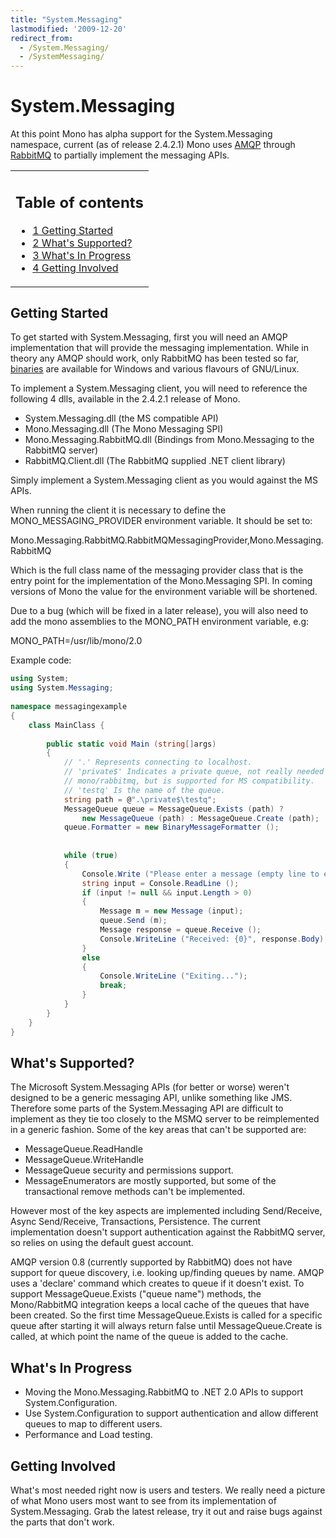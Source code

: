```yaml
---
title: "System.Messaging"
lastmodified: '2009-12-20'
redirect_from:
  - /System.Messaging/
  - /SystemMessaging/
---
```


System.Messaging
================

 At this point Mono has alpha support for the System.Messaging namespace, current (as of release 2.4.2.1) Mono uses [AMQP](http://www.amqp.org) through [RabbitMQ](http://www.rabbitmq.com) to partially implement the messaging APIs.

<table>
<col width="100%" />
<tbody>
<tr class="odd">
<td align="left"><h2>Table of contents</h2>
<ul>
<li><a href="#getting-started">1 Getting Started</a></li>
<li><a href="#whats-supported">2 What's Supported?</a></li>
<li><a href="#whats-in-progress">3 What's In Progress</a></li>
<li><a href="#getting-involved">4 Getting Involved</a></li>
</ul></td>
</tr>
</tbody>
</table>

Getting Started
---------------

To get started with System.Messaging, first you will need an AMQP implementation that will provide the messaging implementation. While in theory any AMQP should work, only RabbitMQ has been tested so far, [binaries](http://www.rabbitmq.com/download.html) are available for Windows and various flavours of GNU/Linux.

To implement a System.Messaging client, you will need to reference the following 4 dlls, available in the 2.4.2.1 release of Mono.

-   System.Messaging.dll (the MS compatible API)
-   Mono.Messaging.dll (The Mono Messaging SPI)
-   Mono.Messaging.RabbitMQ.dll (Bindings from Mono.Messaging to the RabbitMQ server)
-   RabbitMQ.Client.dll (The RabbitMQ supplied .NET client library)

Simply implement a System.Messaging client as you would against the MS APIs.

When running the client it is necessary to define the MONO_MESSAGING_PROVIDER environment variable. It should be set to:

Mono.Messaging.RabbitMQ.RabbitMQMessagingProvider,Mono.Messaging.RabbitMQ

Which is the full class name of the messaging provider class that is the entry point for the implementation of the Mono.Messaging SPI. In coming versions of Mono the value for the environment variable will be shortened.

Due to a bug (which will be fixed in a later release), you will also need to add the mono assemblies to the MONO_PATH environment variable, e.g:

MONO_PATH=/usr/lib/mono/2.0

Example code:

``` csharp
using System;
using System.Messaging;
 
namespace messagingexample
{
    class MainClass {
 
        public static void Main (string[]args)
        {
            // '.' Represents connecting to localhost.
            // 'private$' Indicates a private queue, not really needed for
            // mono/rabbitmq, but is supported for MS compatibility.
            // 'testq' Is the name of the queue.
            string path = @".\private$\testq";
            MessageQueue queue = MessageQueue.Exists (path) ?
                new MessageQueue (path) : MessageQueue.Create (path);
            queue.Formatter = new BinaryMessageFormatter ();
 
 
            while (true)
            {
                Console.Write ("Please enter a message (empty line to exit): ");
                string input = Console.ReadLine ();
                if (input != null && input.Length > 0)
                {
                    Message m = new Message (input);
                    queue.Send (m);
                    Message response = queue.Receive ();
                    Console.WriteLine ("Received: {0}", response.Body);
                }
                else
                {
                    Console.WriteLine ("Exiting...");
                    break;
                }
            }
        }
    }
}
```

What's Supported?
-----------------

The Microsoft System.Messaging APIs (for better or worse) weren't designed to be a generic messaging API, unlike something like JMS. Therefore some parts of the System.Messaging API are difficult to implement as they tie too closely to the MSMQ server to be reimplemented in a generic fashion. Some of the key areas that can't be supported are:

-   MessageQueue.ReadHandle
-   MessageQueue.WriteHandle
-   MessageQueue security and permissions support.
-   MessageEnumerators are mostly supported, but some of the transactional remove methods can't be implemented.

However most of the key aspects are implemented including Send/Receive, Async Send/Receive, Transactions, Persistence. The current implementation doesn't support authentication against the RabbitMQ server, so relies on using the default guest account.

AMQP version 0.8 (currently supported by RabbitMQ) does not have support for queue discovery, i.e. looking up/finding queues by name. AMQP uses a 'declare' command which creates to queue if it doesn't exist. To support MessageQueue.Exists ("queue name") methods, the Mono/RabbitMQ integration keeps a local cache of the queues that have been created. So the first time MessageQueue.Exists is called for a specific queue after starting it will always return false until MessageQueue.Create is called, at which point the name of the queue is added to the cache.

What's In Progress
------------------

-   Moving the Mono.Messaging.RabbitMQ to .NET 2.0 APIs to support System.Configuration.
-   Use System.Configuration to support authentication and allow different queues to map to different users.
-   Performance and Load testing.

Getting Involved
----------------

What's most needed right now is users and testers. We really need a picture of what Mono users most want to see from its implementation of System.Messaging. Grab the latest release, try it out and raise bugs against the parts that don't work.

